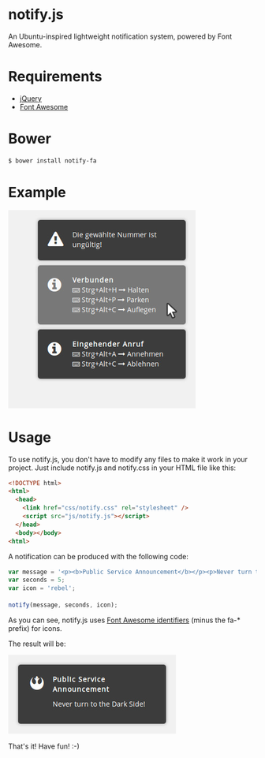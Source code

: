 notify.js
=========

An Ubuntu-inspired lightweight notification system, powered by Font Awesome.

# Requirements

* [jQuery](http://jquery.com)
* [Font Awesome](http://fontawesome.io)

# Bower

```sh
$ bower install notify-fa
```

# Example

![Example](examples/example1.jpg?raw=true "Example")

# Usage

To use notify.js, you don't have to modify any files to make it work in your project. Just include notify.js and notify.css in your HTML file like this:

```html
<!DOCTYPE html>
<html>
  <head>
    <link href="css/notify.css" rel="stylesheet" />
    <script src="js/notify.js"></script>
  </head>
  <body></body>
<html>
```

A notification can be produced with the following code:

```javascript
var message = '<p><b>Public Service Announcement</b></p><p>Never turn to the Dark Side!</p>';
var seconds = 5;
var icon = 'rebel';

notify(message, seconds, icon);
```
As you can see, notify.js uses [Font Awesome identifiers](http://fortawesome.github.io/Font-Awesome/icons) (minus the fa-* prefix) for icons.

The result will be:

![Example](examples/example2.jpg?raw=true "Example")

That's it! Have fun! :-)
